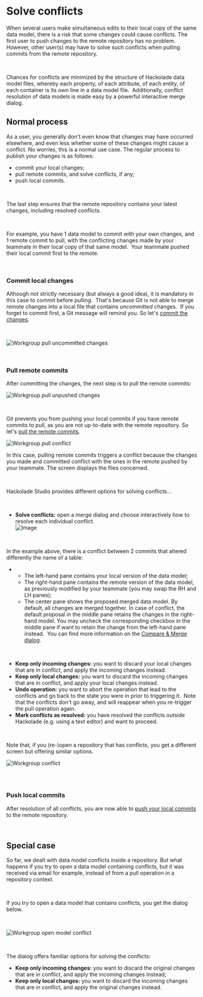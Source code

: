# Solve conflicts

When several users make simultaneous edits to their local copy of the same data model, there is a risk that some changes could cause conflicts. The first user to push changes to the remote repository has no problem.&nbsp; However, other user(s) may have to solve such conflicts when pulling commits from the remote repository.

&nbsp;

Chances for conflicts are minimized by the structure of Hackolade data model files, whereby each property, of each attribute, of each entity, of each container is its own line in a data model file.&nbsp; Additionally, conflict resolution of data models is made easy by a powerful interactive merge dialog.

## Normal process

As a user, you generally don't even know that changes may have occurred elsewhere, and even less whether some of these changes might cause a conflict. No worries, this is a normal use case. The regular process to publish your changes is as follows:

* commit your local changes;
* pull remote commits, and solve conflicts, if any;
* push local commits.

&nbsp;

The last step ensures that the remote repository contains your latest changes, including resolved conflicts.

&nbsp;

For example, you have 1 data model to commit with your own changes, and 1 remote commit to pull, with the conflicting changes made by your teammate in their local copy of that same model.&nbsp; Your teammate pushed their local commit first to the remote.&nbsp;

&nbsp;

### Commit local changes

Although not strictly necessary (but always a good idea), it is mandatory in this case to commit before pulling.&nbsp; That's because Git is not able to merge remote changes into a local file that contains *uncommitted* changes.&nbsp; If you forget to commit first, a Git message will remind you. So let's [commit the changes](<Commitlocalchanges.md>).

&nbsp;

![Workgroup pull uncommitted changes](<lib/Workgroup%20pull%20uncommitted%20changes.png>)

&nbsp;

### Pull remote commits

After committing the changes, the next step is to pull the remote commits:

![Workgroup pull unpushed changes](<lib/Workgroup%20pull%20unpushed%20changes.png>)

&nbsp;

Git prevents you from pushing your local commits if you have remote commits to pull, as you are not up-to-date with the remote repository. So let's [pull the remote commits](<Pullremotecommits.md>).

![Workgroup pull conflict](<lib/Workgroup%20pull%20conflict.png>)

In this case, pulling remote commits triggers a conflict because the changes you made and committed conflict with the ones in the remote pushed by your teammate. The screen displays the files concerned.&nbsp;

&nbsp;

Hackolade Studio provides different options for solving conflicts...

&nbsp;

* **Solve conflicts:** open a merge dialog and choose interactively how to resolve each individual conflict.\
![Image](<lib/Workgroup%20merge%20dialog.png>)

&nbsp;

In the example above, there is a conflict between 2 commits that altered differently the name of a table:

* &nbsp;
  * The left-hand pane contains your local version of the data model;
  * The right-hand pane contains the remote version of the data model, as previously modified by your teammate (you may swap the RH and LH panes);
  * The center pane shows the proposed merged data model. By default, all changes are merged together. In case of conflict, the default proposal in the middle pane retains the changes in the right-hand model. You may uncheck the corresponding checkbox in the middle pane if want to retain the change from the left-hand pane instead.&nbsp; You can find more information on the [Compare \& Merge dialog](<Compareandmergemodels.md>).

&nbsp;

* **Keep only incoming changes:** you want to discard your local changes that are in conflict, and apply the incoming changes instead.
* **Keep only local changes:** you want to discard the incoming changes that are in conflict, and apply your local changes instead.
* **Undo operation:** you want to abort the operation that lead to the conflicts and go back to the state you were in prior to triggering it.&nbsp; Note that the conflicts don't go away, and will reappear when you re-trigger the pull operation again.
* **Mark conflicts as resolved:** you have resolved the conflicts outside Hackolade (e.g. using a text editor) and want to proceed.

&nbsp;

Note that, if you (re-)open a repository that has conflicts, you get a different screen but offering similar options.

![Workgroup conflict](<lib/Workgroup%20conflict.png>)

### &nbsp;

### Push local commits

After resolution of all conflicts, you are now able to [push your local commits](<Pushlocalcommits.md>) to the remote repository.

&nbsp;

## Special case

So far, we dealt with data model conflicts inside a repository. But what happens if you try to open a data model containing conflicts, but it was received via email for example, instead of from a pull operation in a repository context.

&nbsp;

If you try to open a data model that contains conflicts, you get the dialog below.

&nbsp;

![Workgroup open model conflict](<lib/Workgroup%20open%20model%20conflict.png>)

&nbsp;

The dialog offers familiar options for solving the conflicts:

* **Keep only incoming changes:** you want to discard the original changes that are in conflict, and apply the incoming changes instead;
* **Keep only local changes:** you want to discard the incoming changes that are in conflict, and apply the original changes instead.

